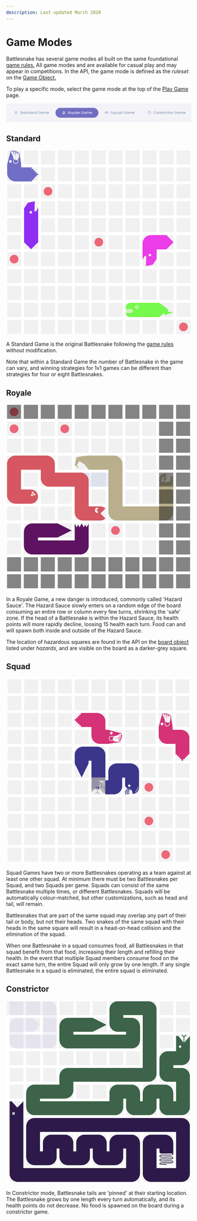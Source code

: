 ```yaml
---
description: Last updated March 2020
---
```


# Game Modes

Battlesnake has several game modes all built on the same foundational [game rules.](rules.md) All game modes and are available for casual play and may appear in competitions. In the API, the game mode is defined as the _ruleset_ on the [Game Object.](api.md#game)

To play a specific mode, select the game mode at the top of the [Play Game](https://play.battlesnake.com/account/games/create/) page.

![Game modes available to play](../.gitbook/assets/game_modes.png)

## Standard

![Example Standard Game with four Battlesnakes](../.gitbook/assets/standard_game.png)

A Standard Game is the original Battlesnake following the [game rules](rules.md) without modification.

Note that within a Standard Game the number of Battlesnake in the game can vary, and winning strategies for 1v1 games can be different than strategies for four or eight Battlesnakes.

## Royale

![Example Royale Game with Hazard Sauce on three sides](../.gitbook/assets/royale_game.png)

In a Royale Game, a new danger is introduced, commonly called 'Hazard Sauce'. The Hazard Sauce slowly enters on a random edge of the board consuming an entire row or column every few turns, shrinking the 'safe' zone. If the head of a Battlesnake is within the Hazard Sauce, its health points will more rapidly decline, loosing 15 health each turn. Food can and will spawn both inside and outside of the Hazard Sauce.

The location of hazardous squares are found in the API on the [board object](api.md#board) listed under _hazards_, and are visible on the board as a darker-grey square.

## Squad

![Example Squad Game with the purple squad overlapping at the head and tail](../.gitbook/assets/squads_game.png)

Squad Games have two or more Battlesnakes operating as a team against at least one other squad. At minimum there must be two Battlesnakes per Squad, and two Squads per game. Squads can consist of the same Battlesnake multiple times, or different Battlesnakes. Squads will be automatically colour-matched, but other customizations, such as head and tail, will remain.

Battlesnakes that are part of the same squad may overlap any part of their tail or body, but not their heads. Two snakes of the same squad with their heads in the same square will result in a head-on-head collision and the elimination of the squad.

When one Battlesnake in a squad consumes food, all Battlesnakes in that squad benefit from that food, increasing their length and refilling their health. In the event that multiple Squad members consume food on the exact same turn, the entire Squad will only grow by one length. If any single Battlesnake in a squad is eliminated, the entire squad is eliminated.

## Constrictor

![Example Constrictor Game](../.gitbook/assets/constrictor_game.png)

In Constrictor mode, Battlesnake tails are 'pinned' at their starting location. The Battlesnake grows by one length every turn automatically, and its health points do not decrease. No food is spawned on the board during a constrictor game.

